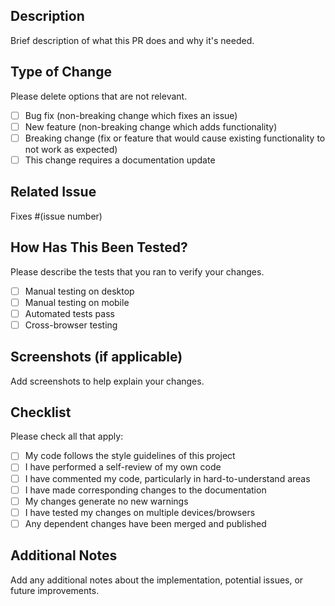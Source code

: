 ## Description
Brief description of what this PR does and why it's needed.

## Type of Change
Please delete options that are not relevant.

- [ ] Bug fix (non-breaking change which fixes an issue)
- [ ] New feature (non-breaking change which adds functionality)
- [ ] Breaking change (fix or feature that would cause existing functionality to not work as expected)
- [ ] This change requires a documentation update

## Related Issue
Fixes #(issue number)

## How Has This Been Tested?
Please describe the tests that you ran to verify your changes.

- [ ] Manual testing on desktop
- [ ] Manual testing on mobile
- [ ] Automated tests pass
- [ ] Cross-browser testing

## Screenshots (if applicable)
Add screenshots to help explain your changes.

## Checklist
Please check all that apply:

- [ ] My code follows the style guidelines of this project
- [ ] I have performed a self-review of my own code
- [ ] I have commented my code, particularly in hard-to-understand areas
- [ ] I have made corresponding changes to the documentation
- [ ] My changes generate no new warnings
- [ ] I have tested my changes on multiple devices/browsers
- [ ] Any dependent changes have been merged and published

## Additional Notes
Add any additional notes about the implementation, potential issues, or future improvements.